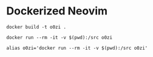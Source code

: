 # Dockerized Neovim

	docker build -t o0zi .

	docker run --rm -it -v $(pwd):/src o0zi

	alias o0zi='docker run --rm -it -v $(pwd):/src o0zi'

